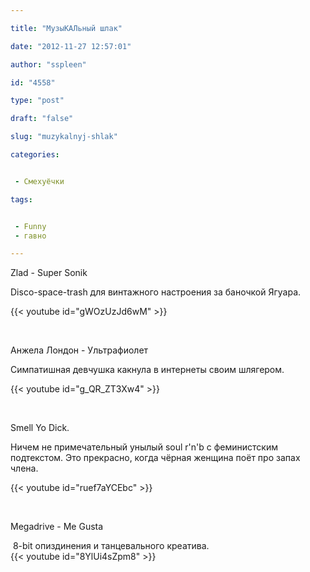 ```yaml
---

title: "МузыКАЛьный шлак"

date: "2012-11-27 12:57:01"

author: "sspleen"

id: "4558"

type: "post"

draft: "false"

slug: "muzykalnyj-shlak"

categories:


 - Смехуёчки

tags:


 - Funny
 - гавно

---
```

Zlad - Super Sonik  
  
Disco-space-trash для винтажного настроения за баночкой Ягуара.  
  
{{< youtube id="gWOzUzJd6wM" >}}  
  
   
  
Анжела Лондон - Ультрафиолет  
  
Симпатишная девчушка какнула в интернеты своим шлягером.  
  
{{< youtube id="g_QR_ZT3Xw4" >}}  
  
   

Smell Yo Dick.

  
Ничем не примечательный унылый soul r'n'b с феминистским подтекстом. Это прекрасно, когда чёрная женщина поёт про запах члена.  
  
{{< youtube id="ruef7aYCEbc" >}}  
  
   

Megadrive - Me Gusta

  
 8-bit опиздинения и танцевального креатива.  
{{< youtube id="8YlUi4sZpm8" >}}